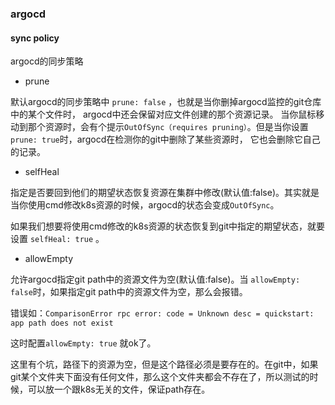 ### argocd


#### sync policy
argocd的同步策略

- prune

默认argocd的同步策略中 `prune: false` ，也就是当你删掉argocd监控的git仓库中的某个文件时， argocd中还会保留对应文件创建的那个资源记录。
当你鼠标移动到那个资源时，会有个提示`OutOfSync（requires pruning）`。但是当你设置`prune: true`时，argocd在检测你的git中删除了某些资源时，
它也会删除它自己的记录。

- selfHeal

指定是否要回到他们的期望状态恢复资源在集群中修改(默认值:false)。其实就是当你使用cmd修改k8s资源的时候，argocd的状态会变成`OutOfSync`。

如果我们想要将使用cmd修改的k8s资源的状态恢复到git中指定的期望状态，就要设置 `selfHeal: true` 。


- allowEmpty 
  
允许argocd指定git path中的资源文件为空(默认值:false)。当 `allowEmpty: false`时，如果指定git path中的资源文件为空，那么会报错。

错误如：`ComparisonError rpc error: code = Unknown desc = quickstart: app path does not exist`

这时配置`allowEmpty: true` 就ok了。

这里有个坑，路径下的资源为空，但是这个路径必须是要存在的。在git中，如果git某个文件夹下面没有任何文件，那么这个文件夹都会不存在了，所以测试的时候，可以放一个跟k8s无关的文件，保证path存在。










